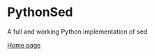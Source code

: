 # PythonSed
A full and working Python implementation of sed

[Home page](http://sed.godrago.net/sed.html)
